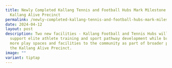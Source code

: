 ```yaml
---
title: Newly Completed Kallang Tennis and Football Hubs Mark Milestone for
  Kallang Alive Precinct
permalink: /newly-completed-kallang-tennis-and-football-hubs-mark-milestone-for-kallang-alive-precinct/
date: 2024-04-12
layout: post
description: Two new facilities - Kallang Football and Tennis Hubs will further
  support elite athlete training and sport pathway development while bringing
  more play spaces and facilities to the community as part of broader plans for
  the Kallang Alive Precinct.
image: ""
variant: tiptap
---
```

